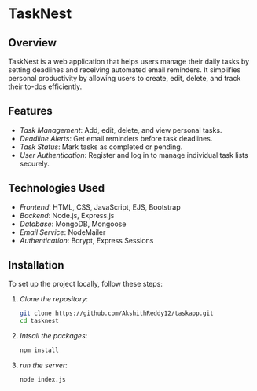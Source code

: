 # TaskNest

## Overview

TaskNest is a web application that helps users manage their daily tasks by setting deadlines and receiving automated email reminders. It simplifies personal productivity by allowing users to create, edit, delete, and track their to-dos efficiently.

## Features

- *Task Management*: Add, edit, delete, and view personal tasks.
- *Deadline Alerts*: Get email reminders before task deadlines.
- *Task Status*: Mark tasks as completed or pending.
- *User Authentication*: Register and log in to manage individual task lists securely.

## Technologies Used

- *Frontend*: HTML, CSS, JavaScript, EJS, Bootstrap
- *Backend*: Node.js, Express.js
- *Database*: MongoDB, Mongoose
- *Email Service*: NodeMailer
- *Authentication*: Bcrypt, Express Sessions

## Installation

To set up the project locally, follow these steps:

1. *Clone the repository*:
   ```bash
   git clone https://github.com/AkshithReddy12/taskapp.git
   cd tasknest

2. *Intsall the packages*:
   ```bash
   npm install

3. *run the server*:
   ```bash
   node index.js
